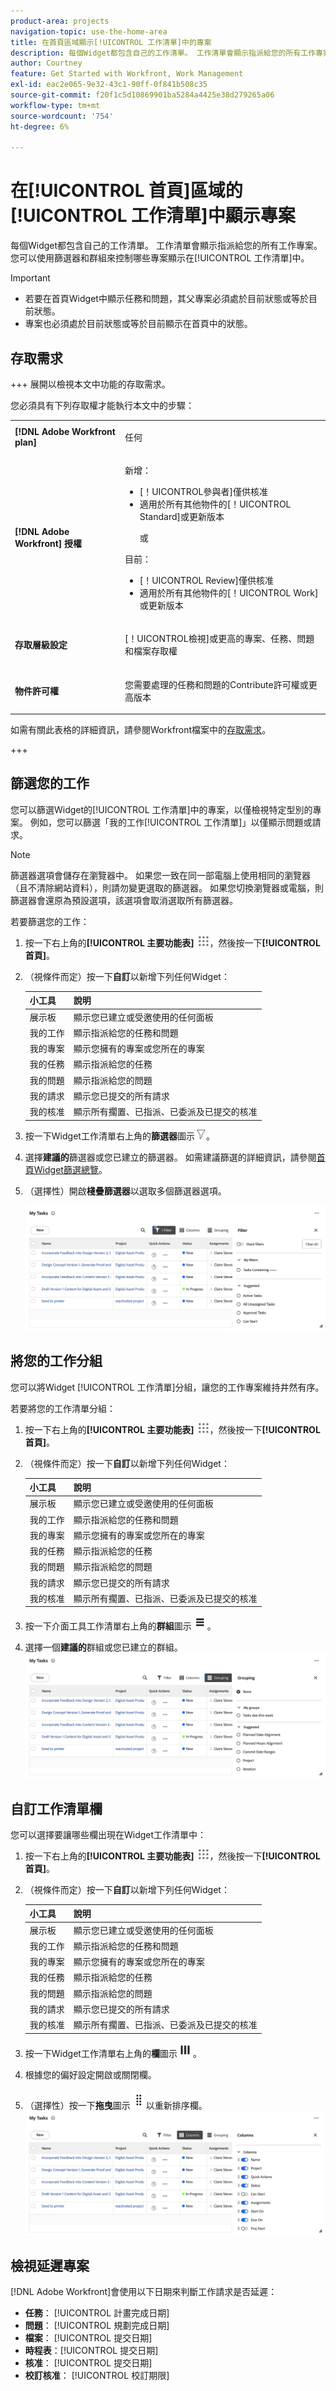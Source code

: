 ```yaml
---
product-area: projects
navigation-topic: use-the-home-area
title: 在首頁區域顯示[!UICONTROL 工作清單]中的專案
description: 每個Widget都包含自己的工作清單。 工作清單會顯示指派給您的所有工作專案。 您可以使用篩選器和群組來控制哪些專案顯示在[!UICONTROL 工作清單]中。
author: Courtney
feature: Get Started with Workfront, Work Management
exl-id: eac2e065-9e32-43c1-90ff-0f841b508c35
source-git-commit: f20f1c5d10869901ba5284a4425e38d279265a06
workflow-type: tm+mt
source-wordcount: '754'
ht-degree: 6%

---
```


# 在[!UICONTROL 首頁]區域的[!UICONTROL 工作清單]中顯示專案

<!-- Audited: 1/2024 -->

每個Widget都包含自己的工作清單。 工作清單會顯示指派給您的所有工作專案。 您可以使用篩選器和群組來控制哪些專案顯示在[!UICONTROL 工作清單]中。

>[!IMPORTANT]
>
>* 若要在首頁Widget中顯示任務和問題，其父專案必須處於目前狀態或等於目前狀態。
>* 專案也必須處於目前狀態或等於目前顯示在首頁中的狀態。

## 存取需求

+++ 展開以檢視本文中功能的存取需求。

您必須具有下列存取權才能執行本文中的步驟：

<table style="table-layout:auto"> 
 <col> 
 </col> 
 <col> 
 </col> 
 <tbody> 
  <tr> 
   <td role="rowheader"><strong>[!DNL Adobe Workfront plan]</strong></td> 
   <td> <p>任何</p> </td> 
  </tr> 
  <tr> 
   <td role="rowheader"><strong>[!DNL Adobe Workfront] 授權</strong></td> 
   <td> <p>新增：</p><ul><li>[！UICONTROL參與者]僅供核准</li> <li>適用於所有其他物件的[！UICONTROL Standard]或更新版本</li> <p>或</p> 
  </ul><p>目前：</p><ul><li>[！UICONTROL Review]僅供核准</li> <li>適用於所有其他物件的[！UICONTROL Work]或更新版本</li> </td> 
  </tr> </ul>
  <tr> 
   <td role="rowheader"><strong>存取層級設定</strong></td> 
   <td> <p>[！UICONTROL檢視]或更高的專案、任務、問題和檔案存取權</p> </td> 
  </tr> 
  <tr> 
   <td role="rowheader"><strong>物件許可權</strong></td> 
   <td> <p>您需要處理的任務和問題的Contribute許可權或更高版本</p>  </td> 
  </tr> 
 </tbody> 
</table>

如需有關此表格的詳細資訊，請參閱Workfront檔案中的[存取需求](/help/quicksilver/administration-and-setup/add-users/access-levels-and-object-permissions/access-level-requirements-in-documentation.md)。

+++

## 篩選您的工作

您可以篩選Widget的[!UICONTROL 工作清單]中的專案，以僅檢視特定型別的專案。 例如，您可以篩選「我的工作[!UICONTROL 工作清單]」以僅顯示問題或請求。

>[!NOTE]
>
>篩選器選項會儲存在瀏覽器中。 如果您一致在同一部電腦上使用相同的瀏覽器（且不清除網站資料），則請勿變更選取的篩選器。 如果您切換瀏覽器或電腦，則篩選器會還原為預設選項，該選項會取消選取所有篩選器。

若要篩選您的工作：

1. 按一下右上角的&#x200B;**[!UICONTROL 主要功能表]** ![](assets/main-menu-icon.png)，然後按一下&#x200B;**[!UICONTROL 首頁]**。
1. （視條件而定）按一下&#x200B;**自訂**&#x200B;以新增下列任何Widget：

   | 小工具 | 說明 |
   |--------------|---------------------------------------------------------------------------------------------------|
   | 展示板 | 顯示您已建立或受邀使用的任何面板 |
   | 我的工作 | 顯示指派給您的任務和問題 |
   | 我的專案 | 顯示您擁有的專案或您所在的專案 |
   | 我的任務 | 顯示指派給您的任務 |
   | 我的問題 | 顯示指派給您的問題 |
   | 我的請求 | 顯示您已提交的所有請求 |
   | 我的核准 | 顯示所有擱置、已指派、已委派及已提交的核准 |

1. 按一下Widget工作清單右上角的&#x200B;**篩選器**&#x200B;圖示![](assets/filter-nwepng.png)。
1. 選擇&#x200B;**建議的**篩選器或您已建立的篩選器。
如需建議篩選的詳細資訊，請參閱[首頁Widget篩選總覽](/help/quicksilver/workfront-basics/using-home/using-the-home-area/widget-filter-overview-home.md)。
1. （選擇性）開啟&#x200B;**棧疊篩選器**&#x200B;以選取多個篩選器選項。

   ![](assets/my-task-filter-open.png)


## 將您的工作分組

您可以將Widget [!UICONTROL 工作清單]分組，讓您的工作專案維持井然有序。

若要將您的工作清單分組：

1. 按一下右上角的&#x200B;**[!UICONTROL 主要功能表]** ![](assets/main-menu-icon.png)，然後按一下&#x200B;**[!UICONTROL 首頁]**。
1. （視條件而定）按一下&#x200B;**自訂**&#x200B;以新增下列任何Widget：

   | 小工具 | 說明 |
   |--------------|---------------------------------------------------------------------------------------------------|
   | 展示板 | 顯示您已建立或受邀使用的任何面板 |
   | 我的工作 | 顯示指派給您的任務和問題 |
   | 我的專案 | 顯示您擁有的專案或您所在的專案 |
   | 我的任務 | 顯示指派給您的任務 |
   | 我的問題 | 顯示指派給您的問題 |
   | 我的請求 | 顯示您已提交的所有請求 |
   | 我的核准 | 顯示所有擱置、已指派、已委派及已提交的核准 |

1. 按一下介面工具工作清單右上角的&#x200B;**群組**&#x200B;圖示![](assets/group-icon.png)。
1. 選擇一個&#x200B;**建議的**群組或您已建立的群組。
   ![](assets/grouping-expanded.png)


## 自訂工作清單欄

您可以選擇要讓哪些欄出現在Widget工作清單中：

1. 按一下右上角的&#x200B;**[!UICONTROL 主要功能表]** ![](assets/main-menu-icon.png)，然後按一下&#x200B;**[!UICONTROL 首頁]**。
1. （視條件而定）按一下&#x200B;**自訂**&#x200B;以新增下列任何Widget：

   | 小工具 | 說明 |
   |--------------|---------------------------------------------------------------------------------------------------|
   | 展示板 | 顯示您已建立或受邀使用的任何面板 |
   | 我的工作 | 顯示指派給您的任務和問題 |
   | 我的專案 | 顯示您擁有的專案或您所在的專案 |
   | 我的任務 | 顯示指派給您的任務 |
   | 我的問題 | 顯示指派給您的問題 |
   | 我的請求 | 顯示您已提交的所有請求 |
   | 我的核准 | 顯示所有擱置、已指派、已委派及已提交的核准 |

1. 按一下Widget工作清單右上角的&#x200B;**欄**&#x200B;圖示![](assets/column-icon.png)。
1. 根據您的偏好設定開啟或關閉欄。
1. （選擇性）按一下&#x200B;**拖曳**&#x200B;圖示![](assets/drag-icon.png)以重新排序欄。
   ![](assets/columns-expanded.png)


## 檢視延遲專案

[!DNL Adobe Workfront]會使用以下日期來判斷工作請求是否延遲：

* **任務**： [!UICONTROL 計畫完成日期]
* **問題**： [!UICONTROL 規劃完成日期]
* **檔案**： [!UICONTROL 提交日期]
* **時程表**：[!UICONTROL 提交日期]
* **核准**： [!UICONTROL 提交日期]
* **校訂核准**： [!UICONTROL 校訂期限]




